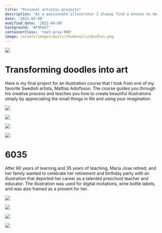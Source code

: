 ```yaml
---
title: "Personal artistic projects"
description: "As a passionate illustrator I alaway find a excuse to do my thing"
date: '2021-04-08'
modified_date: '2021-04-08'
background: '#F9F6E7'
containerClass: 'text-gray-900'
image: /assets/images/posts/thumbnails/doodles.png
---
```


![](/assets/images/posts/doodles/00.png)

# Transforming doodles into art
Here is my final project for an illustration course that I took from one of my favorite Swedish artists, Mattias Adolfsson. The course guides you through his creative process and teaches you how to create beautiful illustrations simply by appreciating the small things in life and using your imagination.

![](/assets/images/posts/doodles/01.png)

![](/assets/images/posts/doodles/02.png)

![](/assets/images/posts/doodles/03.png)

![](/assets/images/posts/doodles/04.png)

# 6035

After 60 years of learning and 35 years of teaching, Maria Jose retired, and her family wanted to celebrate her retirement and birthday party with an illustration that depicted her career as a talented preschool teacher and educator. The illustration was used for digital invitations, wine bottle labels, and was also framed as a present for her.


![](/assets/images/posts/6035/001.png)

![](/assets/images/posts/6035/002.png)

![](/assets/images/posts/6035/003.png)

![](/assets/images/posts/6035/000.png)

